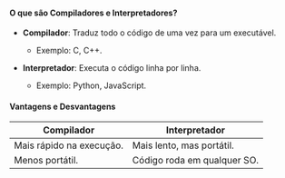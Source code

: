 
#### **O que são Compiladores e Interpretadores?**

- **Compilador**: Traduz todo o código de uma vez para um executável.
    
    - Exemplo: C, C++.
        
- **Interpretador**: Executa o código linha por linha.
    
    - Exemplo: Python, JavaScript.
        

#### **Vantagens e Desvantagens**

|**Compilador**|**Interpretador**|
|---|---|
|Mais rápido na execução.|Mais lento, mas portátil.|
|Menos portátil.|Código roda em qualquer SO.|
